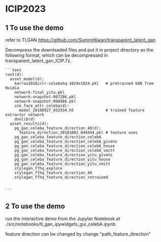 # ICIP2023
## 1 To use the demo
refer to TLGAN https://github.com/SummitKwan/transparent_latent_gan

Decompress the downloaded files and put it in project directory as the following format, which can be decompressed in transparent_latent_gan_ICIP.7z.

    ```text
    root(d):
      asset_model(d):
        karras2018iclr-celebahq-1024x1024.pkl   # pretrained GAN from Nvidia
        network-final_yitu.pkl
        network-snapshot-007286.pkl
        network-snapshot-008486.pkl
        cnn_face_attr_celeba(d):
          model_20180927_032934.h5              # trained feature extractor network
        dnnlib(d)
      asset_results(d):
        pg_gan_celeba_feature_direction_40(d):
          feature_direction_20181002_044444.pkl # feature axes
        pg_gan_celeba_feature_direction_celebA
        pg_gan_celeba_feature_direction_celebA_givens
        pg_gan_celeba_feature_direction_celebA_house
        pg_gan_celeba_feature_direction_celebA_smitt
        pg_gan_celeba_feature_direction_yitu_givens
        pg_gan_celeba_feature_direction_yitu_house
        pg_gan_celeba_feature_direction_yitu_smitt
        stylegan_ffhq_explore
        stylegan_ffhq_feature_direction_40
        stylegan_ffhq_feature_direction_retrained
        
        
    ```
    
## 2 To use the demo

run the interactive demo from the Jupyter Notebook at ./src/notebooks/tl_gan_ipywidgets_gui_celebA.ipynb

feature direction can be changed by change "path_feature_direction"

